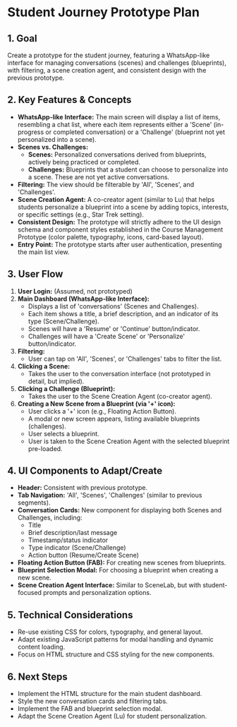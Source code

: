 # Student Journey Prototype Plan

## 1. Goal
Create a prototype for the student journey, featuring a WhatsApp-like interface for managing conversations (scenes) and challenges (blueprints), with filtering, a scene creation agent, and consistent design with the previous prototype.

## 2. Key Features & Concepts
- **WhatsApp-like Interface:** The main screen will display a list of items, resembling a chat list, where each item represents either a 'Scene' (in-progress or completed conversation) or a 'Challenge' (blueprint not yet personalized into a scene).
- **Scenes vs. Challenges:**
    - **Scenes:** Personalized conversations derived from blueprints, actively being practiced or completed.
    - **Challenges:** Blueprints that a student can choose to personalize into a scene. These are not yet active conversations.
- **Filtering:** The view should be filterable by 'All', 'Scenes', and 'Challenges'.
- **Scene Creation Agent:** A co-creator agent (similar to Lu) that helps students personalize a blueprint into a scene by adding topics, interests, or specific settings (e.g., Star Trek setting).
- **Consistent Design:** The prototype will strictly adhere to the UI design schema and component styles established in the Course Management Prototype (color palette, typography, icons, card-based layout).
- **Entry Point:** The prototype starts after user authentication, presenting the main list view.

## 3. User Flow
1. **User Login:** (Assumed, not prototyped)
2. **Main Dashboard (WhatsApp-like Interface):**
    - Displays a list of 'conversations' (Scenes and Challenges).
    - Each item shows a title, a brief description, and an indicator of its type (Scene/Challenge).
    - Scenes will have a 'Resume' or 'Continue' button/indicator.
    - Challenges will have a 'Create Scene' or 'Personalize' button/indicator.
3. **Filtering:**
    - User can tap on 'All', 'Scenes', or 'Challenges' tabs to filter the list.
4. **Clicking a Scene:**
    - Takes the user to the conversation interface (not prototyped in detail, but implied).
5. **Clicking a Challenge (Blueprint):**
    - Takes the user to the Scene Creation Agent (co-creator agent).
6. **Creating a New Scene from a Blueprint (via '+' icon):**
    - User clicks a '+' icon (e.g., Floating Action Button).
    - A modal or new screen appears, listing available blueprints (challenges).
    - User selects a blueprint.
    - User is taken to the Scene Creation Agent with the selected blueprint pre-loaded.

## 4. UI Components to Adapt/Create
- **Header:** Consistent with previous prototype.
- **Tab Navigation:** 'All', 'Scenes', 'Challenges' (similar to previous segments).
- **Conversation Cards:** New component for displaying both Scenes and Challenges, including:
    - Title
    - Brief description/last message
    - Timestamp/status indicator
    - Type indicator (Scene/Challenge)
    - Action button (Resume/Create Scene)
- **Floating Action Button (FAB):** For creating new scenes from blueprints.
- **Blueprint Selection Modal:** For choosing a blueprint when creating a new scene.
- **Scene Creation Agent Interface:** Similar to SceneLab, but with student-focused prompts and personalization options.

## 5. Technical Considerations
- Re-use existing CSS for colors, typography, and general layout.
- Adapt existing JavaScript patterns for modal handling and dynamic content loading.
- Focus on HTML structure and CSS styling for the new components.

## 6. Next Steps
- Implement the HTML structure for the main student dashboard.
- Style the new conversation cards and filtering tabs.
- Implement the FAB and blueprint selection modal.
- Adapt the Scene Creation Agent (Lu) for student personalization.

